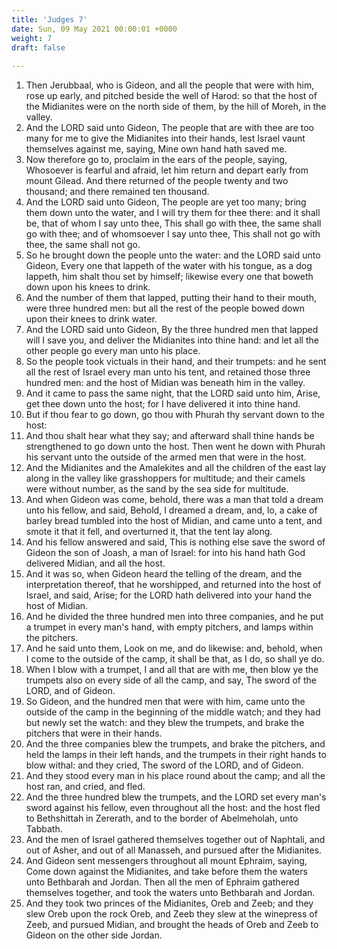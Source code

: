 ```yaml
---
title: 'Judges 7'
date: Sun, 09 May 2021 00:00:01 +0000
weight: 7
draft: false
  
---
```


1. Then Jerubbaal, who is Gideon, and all the people that were with him, rose up early, and pitched beside the well of Harod: so that the host of the Midianites were on the north side of them, by the hill of Moreh, in the valley.
2. And the LORD said unto Gideon, The people that are with thee are too many for me to give the Midianites into their hands, lest Israel vaunt themselves against me, saying, Mine own hand hath saved me.
3. Now therefore go to, proclaim in the ears of the people, saying, Whosoever is fearful and afraid, let him return and depart early from mount Gilead. And there returned of the people twenty and two thousand; and there remained ten thousand.
4. And the LORD said unto Gideon, The people are yet too many; bring them down unto the water, and I will try them for thee there: and it shall be, that of whom I say unto thee, This shall go with thee, the same shall go with thee; and of whomsoever I say unto thee, This shall not go with thee, the same shall not go.
5. So he brought down the people unto the water: and the LORD said unto Gideon, Every one that lappeth of the water with his tongue, as a dog lappeth, him shalt thou set by himself; likewise every one that boweth down upon his knees to drink.
6. And the number of them that lapped, putting their hand to their mouth, were three hundred men: but all the rest of the people bowed down upon their knees to drink water.
7. And the LORD said unto Gideon, By the three hundred men that lapped will I save you, and deliver the Midianites into thine hand: and let all the other people go every man unto his place.
8. So the people took victuals in their hand, and their trumpets: and he sent all the rest of Israel every man unto his tent, and retained those three hundred men: and the host of Midian was beneath him in the valley.
9. And it came to pass the same night, that the LORD said unto him, Arise, get thee down unto the host; for I have delivered it into thine hand.
10. But if thou fear to go down, go thou with Phurah thy servant down to the host:
11. And thou shalt hear what they say; and afterward shall thine hands be strengthened to go down unto the host. Then went he down with Phurah his servant unto the outside of the armed men that were in the host.
12. And the Midianites and the Amalekites and all the children of the east lay along in the valley like grasshoppers for multitude; and their camels were without number, as the sand by the sea side for multitude.
13. And when Gideon was come, behold, there was a man that told a dream unto his fellow, and said, Behold, I dreamed a dream, and, lo, a cake of barley bread tumbled into the host of Midian, and came unto a tent, and smote it that it fell, and overturned it, that the tent lay along.
14. And his fellow answered and said, This is nothing else save the sword of Gideon the son of Joash, a man of Israel: for into his hand hath God delivered Midian, and all the host.
15. And it was so, when Gideon heard the telling of the dream, and the interpretation thereof, that he worshipped, and returned into the host of Israel, and said, Arise; for the LORD hath delivered into your hand the host of Midian.
16. And he divided the three hundred men into three companies, and he put a trumpet in every man's hand, with empty pitchers, and lamps within the pitchers.
17. And he said unto them, Look on me, and do likewise: and, behold, when I come to the outside of the camp, it shall be that, as I do, so shall ye do.
18. When I blow with a trumpet, I and all that are with me, then blow ye the trumpets also on every side of all the camp, and say, The sword of the LORD, and of Gideon.
19. So Gideon, and the hundred men that were with him, came unto the outside of the camp in the beginning of the middle watch; and they had but newly set the watch: and they blew the trumpets, and brake the pitchers that were in their hands.
20. And the three companies blew the trumpets, and brake the pitchers, and held the lamps in their left hands, and the trumpets in their right hands to blow withal: and they cried, The sword of the LORD, and of Gideon.
21. And they stood every man in his place round about the camp; and all the host ran, and cried, and fled.
22. And the three hundred blew the trumpets, and the LORD set every man's sword against his fellow, even throughout all the host: and the host fled to Bethshittah in Zererath, and to the border of Abelmeholah, unto Tabbath.
23. And the men of Israel gathered themselves together out of Naphtali, and out of Asher, and out of all Manasseh, and pursued after the Midianites.
24. And Gideon sent messengers throughout all mount Ephraim, saying, Come down against the Midianites, and take before them the waters unto Bethbarah and Jordan. Then all the men of Ephraim gathered themselves together, and took the waters unto Bethbarah and Jordan.
25. And they took two princes of the Midianites, Oreb and Zeeb; and they slew Oreb upon the rock Oreb, and Zeeb they slew at the winepress of Zeeb, and pursued Midian, and brought the heads of Oreb and Zeeb to Gideon on the other side Jordan.
